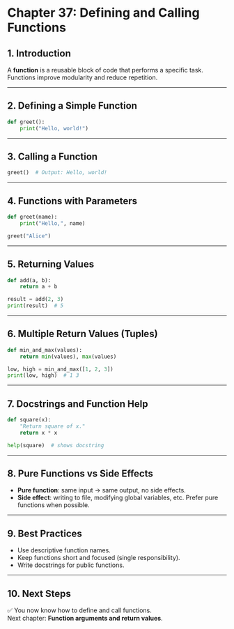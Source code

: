 # Chapter 37: Defining and Calling Functions

## 1. Introduction
A **function** is a reusable block of code that performs a specific task. Functions improve modularity and reduce repetition.

---

## 2. Defining a Simple Function
```python
def greet():
    print("Hello, world!")
```

---

## 3. Calling a Function
```python
greet()  # Output: Hello, world!
```

---

## 4. Functions with Parameters
```python
def greet(name):
    print("Hello,", name)

greet("Alice")
```

---

## 5. Returning Values
```python
def add(a, b):
    return a + b

result = add(2, 3)
print(result)  # 5
```

---

## 6. Multiple Return Values (Tuples)
```python
def min_and_max(values):
    return min(values), max(values)

low, high = min_and_max([1, 2, 3])
print(low, high)  # 1 3
```

---

## 7. Docstrings and Function Help
```python
def square(x):
    "Return square of x."
    return x * x

help(square)  # shows docstring
```

---

## 8. Pure Functions vs Side Effects
- **Pure function**: same input → same output, no side effects.  
- **Side effect**: writing to file, modifying global variables, etc. Prefer pure functions when possible.

---

## 9. Best Practices
- Use descriptive function names.  
- Keep functions short and focused (single responsibility).  
- Write docstrings for public functions.

---

## 10. Next Steps
✅ You now know how to define and call functions.  
Next chapter: **Function arguments and return values**.
